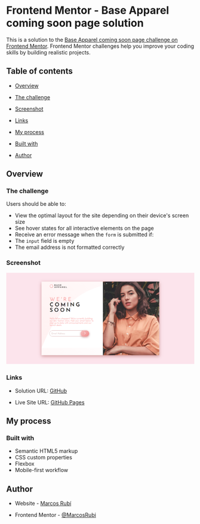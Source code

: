
# Frontend Mentor - Base Apparel coming soon page solution

  

This is a solution to the [Base Apparel coming soon page challenge on Frontend Mentor](https://www.frontendmentor.io/challenges/base-apparel-coming-soon-page-5d46b47f8db8a7063f9331a0). Frontend Mentor challenges help you improve your coding skills by building realistic projects.

  

## Table of contents

- [Overview](#overview)

- [The challenge](#the-challenge)

- [Screenshot](#screenshot)

- [Links](#links)

- [My process](#my-process)

- [Built with](#built-with)

- [Author](#author)


## Overview

  
### The challenge


Users should be able to:

- View the optimal layout for the site depending on their device's screen size
- See hover states for all interactive elements on the page
- Receive an error message when the `form` is submitted if:
- The `input` field is empty
- The email address is not formatted correctly

  

### Screenshot
![](screenshot/screenshot.png)


### Links

- Solution URL: [GitHub](https://github.com/MarcosRubi/Base-Apparel-coming-soon-page)

- Live Site URL: [GitHub Pages](https://marcosrubi.github.io/Base-Apparel-coming-soon-page/)
  

## My process


### Built with

- Semantic HTML5 markup
- CSS custom properties
- Flexbox
- Mobile-first workflow
  

## Author

  

- Website - [Marcos Rubí](https://mrubi.vercel.app/)

- Frontend Mentor - [@MarcosRubi](https://www.frontendmentor.io/profile/MarcosRubi)